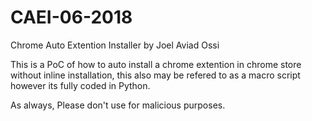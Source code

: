 # CAEI-06-2018
Chrome Auto Extention Installer by Joel Aviad Ossi

This is a PoC of how to auto install a chrome extention in chrome store without inline installation, this also may be refered to as a macro script however its fully coded in Python.

As always, Please don't use for malicious purposes.
